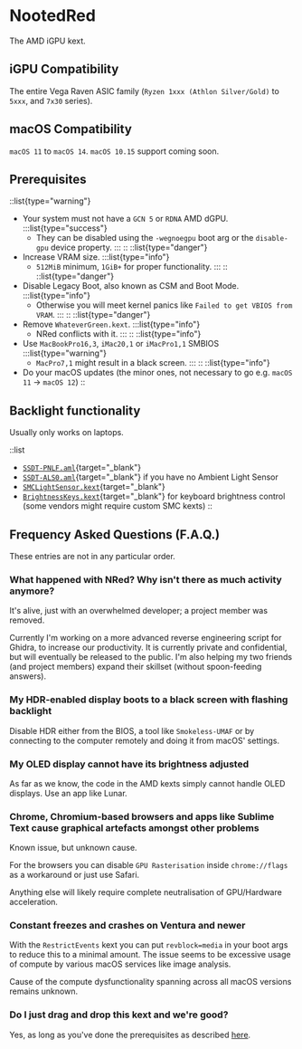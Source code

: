 # NootedRed

The AMD iGPU kext.

## iGPU Compatibility

The entire Vega Raven ASIC family (`Ryzen 1xxx (Athlon Silver/Gold)` to `5xxx`, and `7x30` series).

## macOS Compatibility

`macOS 11` to `macOS 14`. `macOS 10.15` support coming soon.

## Prerequisites

::list{type="warning"}
- Your system must not have a `GCN 5` or `RDNA` AMD dGPU.
:::list{type="success"}
  - They can be disabled using the `-wegnoegpu` boot arg or the `disable-gpu` device property.
:::
::
::list{type="danger"}
- Increase VRAM size.
:::list{type="info"}
  - `512MiB` minimum, `1GiB+` for proper functionality.
:::
::
::list{type="danger"}
- Disable Legacy Boot, also known as CSM and Boot Mode.
:::list{type="info"}
  - Otherwise you will meet kernel panics like `Failed to get VBIOS from VRAM`.
:::
::
::list{type="danger"}
- Remove `WhateverGreen.kext`.
:::list{type="info"}
  - NRed conflicts with it.
:::
::
::list{type="info"}
- Use `MacBookPro16,3`, `iMac20,1` or `iMacPro1,1` SMBIOS
:::list{type="warning"}
  - `MacPro7,1` might result in a black screen.
:::
::
::list{type="info"}
- Do your macOS updates (the minor ones, not necessary to go e.g. `macOS 11` -> `macOS 12`)
::

## Backlight functionality

Usually only works on laptops.

::list
- [`SSDT-PNLF.aml`](/Extras/SSDTs/SSDT-PNLF.aml){target="_blank"}
- [`SSDT-ALS0.aml`](/Extras/SSDTs/SSDT-ALS0.aml){target="_blank"} if you have no Ambient Light Sensor
- [`SMCLightSensor.kext`](https://github.com/Acidanthera/VirtualSMC){target="_blank"}
- [`BrightnessKeys.kext`](https://github.com/Acidanthera/BrightnessKeys){target="_blank"} for keyboard brightness control (some vendors might require custom SMC kexts)
::

## Frequency Asked Questions (F.A.Q.)

These entries are not in any particular order.

### What happened with NRed? Why isn't there as much activity anymore?

It's alive, just with an overwhelmed developer; a project member was removed.

Currently I'm working on a more advanced reverse engineering script for Ghidra, to increase our productivity. It is currently private and confidential, but will eventually be released to the public. I'm also helping my two friends (and project members) expand their skillset (without spoon-feeding answers).

### My HDR-enabled display boots to a black screen with flashing backlight

Disable HDR either from the BIOS, a tool like `Smokeless-UMAF` or by connecting to the computer remotely and doing it from macOS' settings.

### My OLED display cannot have its brightness adjusted

As far as we know, the code in the AMD kexts simply cannot handle OLED displays. Use an app like Lunar.

### Chrome, Chromium-based browsers and apps like Sublime Text cause graphical artefacts amongst other problems

Known issue, but unknown cause.

For the browsers you can disable `GPU Rasterisation` inside `chrome://flags` as a workaround or just use Safari.

Anything else will likely require complete neutralisation of GPU/Hardware acceleration.

### Constant freezes and crashes on Ventura and newer

With the `RestrictEvents` kext you can put `revblock=media` in your boot args to reduce this to a minimal amount. The issue seems to be excessive usage of compute by various macOS services like image analysis.

Cause of the compute dysfunctionality spanning across all macOS versions remains unknown.

### Do I just drag and drop this kext and we're good?

Yes, as long as you've done the prerequisites as described [here](#prerequisites).
